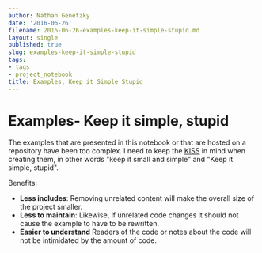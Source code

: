 ```yaml
---
author: Nathan Genetzky
date: '2016-06-26'
filename: 2016-06-26-examples-keep-it-simple-stupid.md
layout: single
published: true
slug: examples-keep-it-simple-stupid
tags:
- tags
- project_notebook
title: Examples, Keep it Simple Stupid
---
```


# Examples- Keep it simple, stupid

The examples that are presented in this notebook or that are hosted on a repository
have been too complex. I need to keep the [KISS][wp1] in mind when creating them,
in other words "keep it small and simple" and "Keep it simple, stupid".

Benefits: 
- **Less includes**:
Removing unrelated content will make the overall size of the project smaller.
- **Less to maintain**:
Likewise, if unrelated code changes it should not cause the example to have to be
rewritten.
- **Easier to understand**
Readers of the code or notes about the code will not be intimidated by the amount
of code.

[wp1]: https://en.wikipedia.org/wiki/KISS_principle